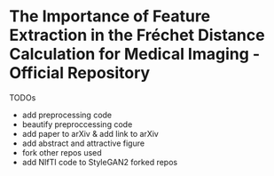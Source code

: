 # The Importance of Feature Extraction in the Fréchet Distance Calculation for Medical Imaging - Official Repository

TODOs
- add preprocessing code
- beautify preproccessing code
- add paper to arXiv & add link to arXiv
- add abstract and attractive figure
- fork other repos used
- add NIfTI code to StyleGAN2 forked repos
